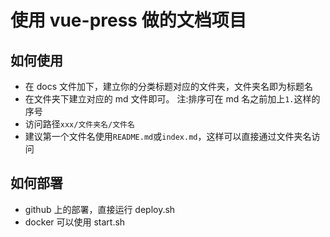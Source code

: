 # 使用 vue-press 做的文档项目

## 如何使用

- 在 docs 文件加下，建立你的分类标题对应的文件夹，文件夹名即为标题名
- 在文件夹下建立对应的 md 文件即可。 注:排序可在 md 名之前加上`1.`这样的序号
- 访问路径`xxx/文件夹名/文件名`
- 建议第一个文件名使用`README.md`或`index.md`，这样可以直接通过文件夹名访问

## 如何部署

- github 上的部署，直接运行 deploy.sh
- docker 可以使用 start.sh
